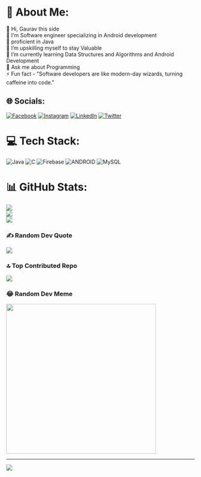 # 💫 About Me:
👋 Hi, Gaurav this side <br>🔭 I'm Software engineer specializing in Android development<br>👯 proficient in Java<br>🤝 I’m upskilling myself to stay Valuable<br>🌱 I’m currently learning Data Structures and Algorithms and Android Development<br>💬 Ask me about Programming <br>⚡ Fun fact - "Software developers are like modern-day wizards, turning caffeine into code."


## 🌐 Socials:
[![Facebook](https://img.shields.io/badge/Facebook-%231877F2.svg?logo=Facebook&logoColor=white)](https://facebook.com/iMoregano007) [![Instagram](https://img.shields.io/badge/Instagram-%23E4405F.svg?logo=Instagram&logoColor=white)](https://instagram.com/im_oregano007) [![LinkedIn](https://img.shields.io/badge/LinkedIn-%230077B5.svg?logo=linkedin&logoColor=white)](https://linkedin.com/in/gaurav-saraswat-) [![Twitter](https://img.shields.io/badge/Twitter-%231DA1F2.svg?logo=Twitter&logoColor=white)](https://twitter.com/_Gaurav_tweets) 

# 💻 Tech Stack:
![Java](https://img.shields.io/badge/java-%23ED8B00.svg?style=for-the-badge&logo=java&logoColor=white) ![C](https://img.shields.io/badge/c-%2300599C.svg?style=for-the-badge&logo=c&logoColor=white) ![Firebase](https://img.shields.io/badge/firebase-%23039BE5.svg?style=for-the-badge&logo=firebase) ![ANDROID](https://img.shields.io/badge/android-%2320232a.svg?style=for-the-badge&logo=android&logoColor=%a4c639) ![MySQL](https://img.shields.io/badge/mysql-%2300f.svg?style=for-the-badge&logo=mysql&logoColor=white)
# 📊 GitHub Stats:
![](https://github-readme-stats.vercel.app/api?username=iMoregano007&theme=dark&hide_border=false&include_all_commits=false&count_private=false)<br/>
![](https://github-readme-streak-stats.herokuapp.com/?user=iMoregano007&theme=dark&hide_border=false)<br/>
![](https://github-readme-stats.vercel.app/api/top-langs/?username=iMoregano007&theme=dark&hide_border=false&include_all_commits=false&count_private=false&layout=compact)

### ✍️ Random Dev Quote
![](https://quotes-github-readme.vercel.app/api?type=horizontal&theme=radical)

### 🔝 Top Contributed Repo
![](https://github-contributor-stats.vercel.app/api?username=iMoregano007&limit=5&theme=dark&combine_all_yearly_contributions=true)

### 😂 Random Dev Meme
<img src='https://randommeme-five.vercel.app/' style="height: 400px;"/>

---
[![](https://visitcount.itsvg.in/api?id=iMoregano007&icon=0&color=0)](https://visitcount.itsvg.in)

<!-- Proudly created with GPRM ( https://gprm.itsvg.in ) -->

<!--
**iMoregano007/iMoregano007** is a ✨ _special_ ✨ repository because its `README.md` (this file) appears on your GitHub profile.

Here are some ideas to get you started:

- 🔭 I’m currently working on ...
- 🌱 I’m currently learning ...
- 👯 I’m looking to collaborate on ...
- 🤔 I’m looking for help with ...
- 💬 Ask me about ...
- 📫 How to reach me: ...
- 😄 Pronouns: ...
- ⚡ Fun fact: ...
-->
